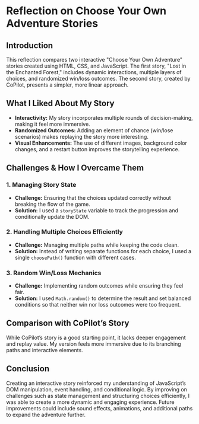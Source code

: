 # Reflection on Choose Your Own Adventure Stories

## Introduction
This reflection compares two interactive "Choose Your Own Adventure" stories created using HTML, CSS, and JavaScript. The first story, "Lost in the Enchanted Forest," includes dynamic interactions, multiple layers of choices, and randomized win/loss outcomes. The second story, created by CoPilot, presents a simpler, more linear approach.

## What I Liked About My Story
- **Interactivity:** My story incorporates multiple rounds of decision-making, making it feel more immersive.
- **Randomized Outcomes:** Adding an element of chance (win/lose scenarios) makes replaying the story more interesting.
- **Visual Enhancements:** The use of different images, background color changes, and a restart button improves the storytelling experience.

## Challenges & How I Overcame Them
### 1. **Managing Story State**
   - **Challenge:** Ensuring that the choices updated correctly without breaking the flow of the game.
   - **Solution:** I used a `storyState` variable to track the progression and conditionally update the DOM.

### 2. **Handling Multiple Choices Efficiently**
   - **Challenge:** Managing multiple paths while keeping the code clean.
   - **Solution:** Instead of writing separate functions for each choice, I used a single `choosePath()` function with different cases.

### 3. **Random Win/Loss Mechanics**
   - **Challenge:** Implementing random outcomes while ensuring they feel fair.
   - **Solution:** I used `Math.random()` to determine the result and set balanced conditions so that neither win nor loss outcomes were too frequent.

## Comparison with CoPilot’s Story
While CoPilot’s story is a good starting point, it lacks deeper engagement and replay value. My version feels more immersive due to its branching paths and interactive elements.

## Conclusion
Creating an interactive story reinforced my understanding of JavaScript’s DOM manipulation, event handling, and conditional logic. By improving on challenges such as state management and structuring choices efficiently, I was able to create a more dynamic and engaging experience. Future improvements could include sound effects, animations, and additional paths to expand the adventure further.
